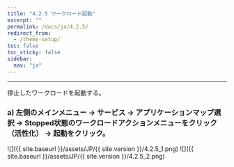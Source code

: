 ```yaml
---
title: "4.2.5 ワークロード起動"
excerpt: ""
permalink: /docs/ja/4.2.5/
redirect_from:
  - /theme-setup/
toc: false
toc_sticky: false
sidebar:
  nav: "ja"
---
```



---

停止したワークロードを起動する。

### a\) 左側のメインメニュー → サービス → アプリケーションマップ選択 → Stopped状態のワークロードアクションメニューをクリック（活性化） → 起動をクリック。
![]({{ site.baseurl }}/assets/JP/{{ site.version }}/4.2.5_1.png)
![]({{ site.baseurl }}/assets/JP/{{ site.version }}/4.2.5_2.png)
